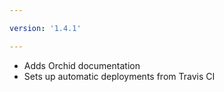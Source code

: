 ```yaml
---

version: '1.4.1'

---
```


- Adds Orchid documentation
- Sets up automatic deployments from Travis CI